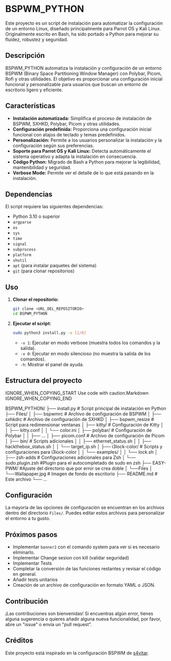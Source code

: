       
# BSPWM_PYTHON

Este proyecto es un script de instalación para automatizar la configuración de un entorno Linux, diseñado principalmente para Parrot OS y Kali Linux. Originalmente escrito en Bash, ha sido portado a Python para mejorar su fluidez, robustez y seguridad.

## Descripción

BSPWM_PYTHON automatiza la instalación y configuración de un entorno BSPWM (Binary Space Partitioning Window Manager) con Polybar, Picom, Rofi y otras utilidades. El objetivo es proporcionar una configuración inicial funcional y personalizable para usuarios que buscan un entorno de escritorio ligero y eficiente.

## Características

*   **Instalación automatizada:** Simplifica el proceso de instalación de BSPWM, SXHKD, Polybar, Picom y otras utilidades.
*   **Configuración predefinida:** Proporciona una configuración inicial funcional con atajos de teclado y temas predefinidos.
*   **Personalización:** Permite a los usuarios personalizar la instalación y la configuración según sus preferencias.
*   **Soporte para Parrot OS y Kali Linux:** Detecta automáticamente el sistema operativo y adapta la instalación en consecuencia.
*   **Código Python:** Migrado de Bash a Python para mejorar la legibilidad, mantenibilidad y seguridad.
*   **Verbose Mode:** Permite ver el detalle de lo que está pasando en la instalación.

## Dependencias

El script requiere las siguientes dependencias:

*   Python 3.10 o superior
*   `argparse`
*   `os`
*   `sys`
*   `time`
*   `signal`
*   `subprocess`
*   `platform`
*   `shutil`
*   `apt` (para instalar paquetes del sistema)
*   `git` (para clonar repositorios)

## Uso

1.  **Clonar el repositorio:**
    ```bash
    git clone <URL_DEL_REPOSITORIO>
    cd BSPWM_PYTHON
    ```

2.  **Ejecutar el script:**
    ```bash
    sudo python3 install.py -v [1/0]
    ```
    *   `-v 1`: Ejecutar en modo verbose (muestra todos los comandos y la salida).
    *   `-v 0`: Ejecutar en modo silencioso (no muestra la salida de los comandos).
    *   `-h`: Mostrar el panel de ayuda.

## Estructura del proyecto

    

IGNORE_WHEN_COPYING_START
Use code with caution.Markdown
IGNORE_WHEN_COPYING_END

BSPWM_PYTHON/
├── install.py # Script principal de instalación en Python
├── Files/
│ ├── bspwmrc # Archivo de configuración de BSPWM
│ ├── sxhkdrc # Archivo de configuración de SXHKD
│ ├── bspwm_resize # Script para redimensionar ventanas
│ ├── kitty/ # Configuración de Kitty
│ │ ├── kitty.conf
│ │ └── color.ini
│ ├── polybar/ # Configuración de Polybar
│ │ ├── ...
│ ├── picom.conf # Archivo de configuración de Picom
│ ├── bin/ # Scripts adicionales
│ │ ├── ethernet_status.sh
│ │ ├── hackthebox_status.sh
│ │ └── target_ip.sh
│ ├── i3lock-color/ # Scripts y configuraciones para i3lock-color
│ │ └── examples/
│ │ └── lock.sh
│ ├── zsh-adds # Configuraciones adicionales para Zsh
│ └── sudo.plugin.zsh #Plugin para el autocompletado de sudo en zsh
├── EASY-PWM/ #Ajuste del directorio que por error se crea doble
│ └──Files
│ └──Wallapaper.jpg # Imagen de fondo de escritorio
├── README.md # Este archivo
└── ...

      
## Configuración

La mayoría de las opciones de configuración se encuentran en los archivos dentro del directorio `Files/`. Puedes editar estos archivos para personalizar el entorno a tu gusto.

## Próximos pasos

*   Implementar `banner2` con el comando system para ver si es necesario eliminarlo.
*   Implementar Change sesion con kill (validar seguridad)
*   Implementar Tests
*   Completar la conversión de las funciones restantes y revisar el código en general.
*   Añadir tests unitarios
*   Creación de un archivo de configuración en formato YAML o JSON.

## Contribución

¡Las contribuciones son bienvenidas! Si encuentras algún error, tienes alguna sugerencia o quieres añadir alguna nueva funcionalidad, por favor, abre un "issue" o envía un "pull request".

## Créditos

Este proyecto está inspirado en la configuración BSPWM de [s4vitar](https://www.youtube.com/s4vitar).

    